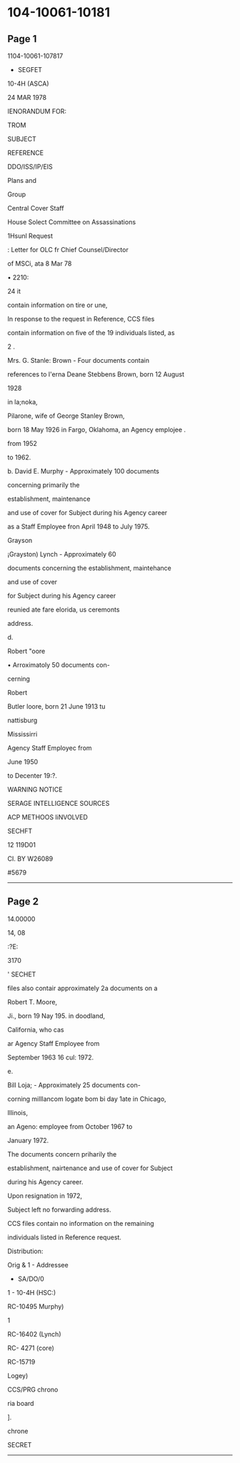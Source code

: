 # 104-10061-10181

## Page 1

1104-10061-107817

* SEGFET

10-4H (ASCA)

24 MAR 1978

IENORANDUM FOR:

TROM

SUBJECT

REFERENCE

DDO/ISS/IP/EIS

Plans and

Group

Central Cover Staff

House Solect Committee on Assassinations

1Hsunl Request

: Letter for OLC fr Chief Counsel/Director

of MSCi, ata 8 Mar 78

• 2210:

24 it

contain information on tire or une,

In response to the request in Reference, CCS files

contain information on five of the 19 individuals listed, as

2 .

Mrs. G. Stanle: Brown - Four documents contain

references to l'erna Deane Stebbens Brown, born 12 August

1928

in la;noka,

Pilarone, wife of George Stanley Brown,

born 18 May 1926 in Fargo, Oklahoma, an Agency emplojee .

from 1952

to 1962.

b. David E. Murphy - Approximately 100 documents

concerning primarily the

establishment, maintenance

and use of cover for Subject during his Agency career

as a Staff Employee fron April 1948 to July 1975.

Grayson

¡Grayston) Lynch - Approximately 60

documents concerning the establishment, maintehance

and use of cover

for Subject during his Agency career

reunied ate fare elorida, us ceremonts

address.

d.

Robert "oore

• Arroximatoly 50 documents con-

cerning

Robert

Butler loore, born 21 June 1913 tu

nattisburg

Mississirri

Agency Staff Employec from

June 1950

to Decenter 19:?.

WARNING NOTICE

SERAGE INTELLIGENCE SOURCES

ACP METHOOS liNVOLVED

SECHFT

12 119D01

CI. BY W26089

#5679

---

## Page 2

14.00000

14, 08

:?E:

3170

' SECHET

files also contair approximately 2a documents on a

Robert T. Moore,

Ji., born 19 Nay 195. in doodland,

California, who cas

ar Agency Staff Employee from

September 1963 16 cul: 1972.

e.

Bill Loja; - Approximately 25 documents con-

corning milllancom logate bom bi day 1ate in Chicago,

Illinois,

an Ageno: employee from October 1967 to

January 1972.

The documents concern priharily the

establishment, nairtenance and use of cover for Subject

during his Agency career.

Upon resignation in 1972,

Subject left no forwarding address.

CCS files contain no information on the remaining

individuals listed in Reference request.

Distribution:

Orig & 1 - Addressee

- SA/DO/0

1 - 10-4H (HSC:)

RC-10495 Murphy)

1

RC-16402 (Lynch)

RC- 4271 (core)

RC-15719

Logey)

CCS/PRG chrono

ria board

].

chrone

SECRET

---

